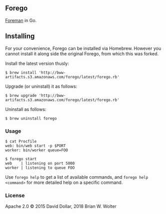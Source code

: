 ## Forego

[Foreman](https://github.com/ddollar/foreman) in Go.

## Installing

For your convenience, Forego can be installed via Homebrew. However you cannot install it along side the original Forego, from which this was forked.

Install the latest version thusly:

```
$ brew install 'http://bww-artifacts.s3.amazonaws.com/forego/latest/forego.rb'
```

Upgrade (or uninstall) it as follows:

```
$ brew upgrade 'http://bww-artifacts.s3.amazonaws.com/forego/latest/forego.rb'
```

Uninstall as follows:

```
$ brew uninstall forego
```

### Usage

    $ cat Procfile
    web: bin/web start -p $PORT
    worker: bin/worker queue=FOO

    $ forego start
    web    | listening on port 5000
    worker | listening to queue FOO

Use `forego help` to get a list of available commands, and `forego help
<command>` for more detailed help on a specific command.

### License

Apache 2.0 &copy; 2015 David Dollar, 2018 Brian W. Wolter
